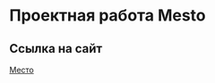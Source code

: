 # Проектная работа Mesto

## Ссылка на сайт
[Место](https://alenakosenkova.github.io/mesto-project-ff/)
